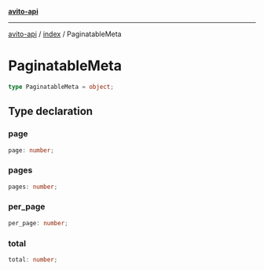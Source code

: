 [**avito-api**](../../README.md)

***

[avito-api](../../README.md) / [index](../README.md) / PaginatableMeta

# PaginatableMeta

```ts
type PaginatableMeta = object;
```

## Type declaration

### page

```ts
page: number;
```

### pages

```ts
pages: number;
```

### per\_page

```ts
per_page: number;
```

### total

```ts
total: number;
```
